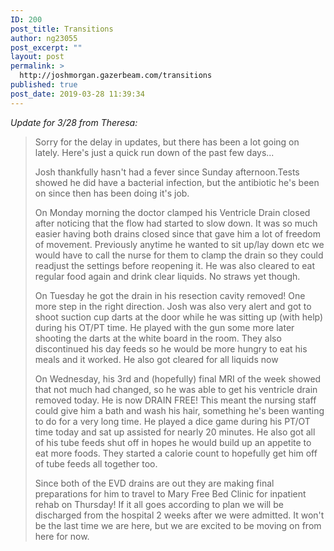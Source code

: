 ```yaml
---
ID: 200
post_title: Transitions
author: ng23055
post_excerpt: ""
layout: post
permalink: >
  http://joshmorgan.gazerbeam.com/transitions
published: true
post_date: 2019-03-28 11:39:34
---
```

<em>Update for 3/28 from Theresa:</em>
<blockquote>Sorry for the delay in updates, but there has been a lot going on lately. Here's just a quick run down of the past few days...

Josh thankfully hasn't had a fever since Sunday afternoon.Tests showed he did have a bacterial infection, but the antibiotic he's been on since then has been doing it's job.

On Monday morning the doctor clamped his Ventricle Drain closed after noticing that the flow had started to slow down. It was so much easier having both drains closed since that gave him a lot of freedom of movement. Previously anytime he wanted to sit up/lay down etc we would have to call the nurse for them to clamp the drain so they could readjust the settings before reopening it. He was also cleared to eat regular food again and drink clear liquids. No straws yet though.

On Tuesday he got the drain in his resection cavity removed! One more step in the right direction. Josh was also very alert and got to shoot suction cup darts at the door while he was sitting up (with help) during his OT/PT time. He played with the gun some more later shooting the darts at the white board in the room. They also discontinued his day feeds so he would be more hungry to eat his meals and it worked. He also got cleared for all liquids now

On Wednesday, his 3rd and (hopefully) final MRI of the week showed that not much had changed, so he was able to get his ventricle drain removed today. He is now DRAIN FREE! This meant the nursing staff could give him a bath and wash his hair, something he's been wanting to do for a very long time. He played a dice game during his PT/OT time today and sat up assisted for nearly 20 minutes. He also got all of his tube feeds shut off in hopes he would build up an appetite to eat more foods. They started a calorie count to hopefully get him off of tube feeds all together too.

Since both of the EVD drains are out they are making final preparations for him to travel to Mary Free Bed Clinic for inpatient rehab on Thursday! If it all goes according to plan we will be discharged from the hospital 2 weeks after we were admitted. It won't be the last time we are here, but we are excited to be moving on from here for now.</blockquote>